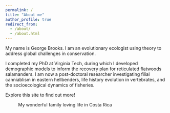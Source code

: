 ```yaml
---
permalink: /
title: "About me"
author_profile: true
redirect_from: 
  - /about/
  - /about.html
---
```


My name is George Brooks.  I am an evolutionary ecologist using theory to address global challenges in conservation. 

I completed my PhD at Virginia Tech, during which I developed demographic models to inform the recovery plan for reticulated flatwoods salamanders. I am now a post-doctoral researcher investigating filial canniablism in eastern hellbenders, life history evolution in vertebrates, and the socioecological dynamics of fisheries.

Explore this site to find out more!

<figure>
  <img src="{{ site.url }}{{ site.baseurl }}/images/family_CR.JPG" alt="">
  <figcaption>My wonderful family loving life in Costa Rica</figcaption>
</figure> 
